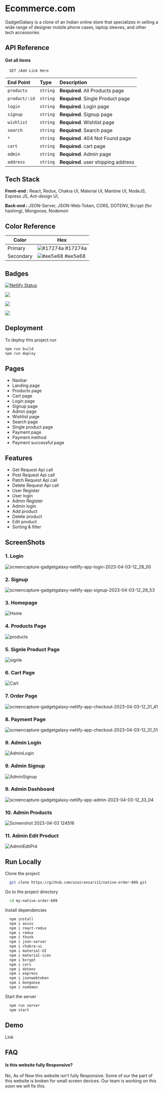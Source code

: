 # Ecommerce.com

GadgetGalaxy is a clone of an Indian online store that specializes in selling a wide range of designer mobile phone cases, laptop sleeves, and other tech accessories

## API Reference

#### Get all items

```http
  GET /Add Link Here
```

| End Point     | Type     | Description                         |
| :------------ | :------- | :---------------------------------- |
| `products`    | `string` | **Required**. All Products page     |
| `product/:id` | `string` | **Required**. Single Product page   |
| `login`       | `string` | **Required**. Login page            |
| `signup`      | `string` | **Required**. Signup page           |
| `wishlist`    | `string` | **Required**. Wishlist page         |
| `search`      | `string` | **Required**. Search page           |
| `*`           | `string` | **Required**. 404 Not Found page    |
| `cart`        | `string` | **Required**. cart page             |
| `admin`       | `string` | **Required**. Admin page            |
| `address`     | `string` | **Required**. user shipping address |

## Tech Stack

**Front-end :** React, Redux, Chakra UI, Material UI, Mantine UI, NodeJS, Express JS, Ant-design UI,

**Back-end :** JSON-Server, JSON-Web-Token, CORS, DOTENV, Bcrypt (for hashing), Mongoose, Nodemon

## Color Reference

| Color     | Hex                                                              |
| --------- | ---------------------------------------------------------------- |
| Primary   | ![#17274a](https://via.placeholder.com/10/17274a?text=+) #17274a |
| Secondary | ![#ee5e68](https://via.placeholder.com/10/ee5e68?text=+) #ee5e68 |

## Badges

[![Netlify Status](https://api.netlify.com/api/v1/badges/b05289d0-09c8-4f2a-833c-a58d8cd7a1fd/deploy-status)](https://gadgetgalaxy.netlify.app/)

[![](https://img.shields.io/github/last-commit/uzairansari11/native-order-609?logo=GadgetGalaxt&style=for-the-badge)]()

[![](https://img.shields.io/github/contributors-anon/uzairansari11/native-order-609?style=for-the-badge)]()

[![](https://img.shields.io/github/languages/count/uzairansari11/native-order-609?style=for-the-badge)]()

## Deployment

To deploy this project run

```bash
npm run build
npm run deploy
```

## Pages

-   Navbar
-   Landing page
-   Products page
-   Cart page
-   Login page
-   Signup page
-   Admin page
-   Wishlist page
-   Search page
-   Single product page
-   Payment page
-   Payment method
-   Payment successful page

## Features

-   Get Request Api call
-   Post Request Api call
-   Patch Request Api call
-   Delete Request Api call
-   User Register
-   User login
-   Admin Register
-   Admin login
-   Add product
-   Delete product
-   Edit product
-   Sorting & filter

## ScreenShots

### 1. Login
![screencapture-gadgetgalaxy-netlify-app-login-2023-04-03-12_28_00](https://user-images.githubusercontent.com/110021464/229438100-ffe29a45-5450-4a7b-843f-e81696908502.png)

### 2. Signup

![screencapture-gadgetgalaxy-netlify-app-signup-2023-04-03-12_28_53](https://user-images.githubusercontent.com/110021464/229438184-2f1d98fe-aecf-4c8e-8d12-471a9700e08c.png)

### 3. Homepage

![Home](https://user-images.githubusercontent.com/110021464/229436194-106bfbb6-5200-4bf6-830e-99c9c6fe0a86.png)

### 4. Products Page

![products](https://user-images.githubusercontent.com/110021464/229436421-2751913f-328b-4eee-8494-f5d99bdde8c6.png)

### 5. Signle Product Page

![signle](https://user-images.githubusercontent.com/110021464/229436670-915e1c35-25fd-43f7-98cd-8673ed9f6db8.png)

### 6. Cart Page

![Cart](https://user-images.githubusercontent.com/110021464/229436927-14868cb6-a297-45f5-b637-79f634f728d2.png)

### 7. Order Page

![screencapture-gadgetgalaxy-netlify-app-checkout-2023-04-03-12_31_41](https://user-images.githubusercontent.com/110021464/229437078-06a153bf-20cd-4c8e-9955-4dcace070dae.png)

### 8. Payment Page

![screencapture-gadgetgalaxy-netlify-app-checkout-2023-04-03-12_31_51](https://user-images.githubusercontent.com/110021464/229437125-9edaabfc-0a64-45e8-9ebf-778478b007db.png)


<!-- ![Screenshot (137)](https://user-images.githubusercontent.com/112754439/222426239-dee8cd63-3b68-4754-98c1-f4fe8a89e300.png)
![Screenshot (138)](https://user-images.githubusercontent.com/112754439/222426322-e903ae80-1511-4bf4-bc69-ec2e602cb8ec.png)
![Screenshot (139)](https://user-images.githubusercontent.com/112754439/222426349-a1b407d5-9ac4-423e-b235-9503142f7dc9.png) -->
### 9. Admin Login
![AdminLogin](https://user-images.githubusercontent.com/110021464/229438590-91dafcdf-c198-4470-9ce8-03d9a8505a2c.png)

### 9. Admin Signup
![AdminSignup](https://user-images.githubusercontent.com/110021464/229438692-57cbac95-19b1-47f5-9918-14f9dc8cc0f2.png)

### 9. Admin Dashboard

![screencapture-gadgetgalaxy-netlify-app-admin-2023-04-03-12_33_04](https://user-images.githubusercontent.com/110021464/229437157-4e66f48c-d1b8-4e0e-8d4b-362d74672f13.png)

### 10. Admin Products

![Screenshot 2023-04-03 124516](https://user-images.githubusercontent.com/110021464/229438386-be4852d1-6882-44e7-9d10-d00e1afb92c4.png)

### 11. Admin Edit Product

![AdminEditPrd](https://user-images.githubusercontent.com/110021464/229439290-ea803007-25e3-4e9d-927d-cbc9db87179c.png)


## Run Locally

Clone the project

```bash
  git clone https://github.com/uzairansari11/native-order-609.git
```

Go to the project directory

```bash
  cd my-native-order-609
```

Install dependencies

```bash
  npm install
  npm i axios
  npm i react-redux
  npm i redux
  npm i thunk
  npm i json-server
  npm i chakra-ui
  npm i material-UI
  npm i material-icon
  npm i bcrypt
  npm i cors
  npm i dotenv
  npm i express
  npm i jsonwebtoken
  npm i mongoose
  npm i nodemon
```

Start the server

```bash
  npm run server
  npm start
```

## Demo

Link

## FAQ

<!--#### What is a clone of Aeropostale?-->

<!-- A clone of Aeropostale is a replica or imitation of the popular clothing brand Aeropostale. It may sell similar styles of clothing or try to emulate the overall aesthetic of the brand. -->

<!--#### Is a clone of Aeropostale the same as an official Aeropostale store?-->

<!-- No, a clone of Aeropostale is not an official Aeropostale store. It is a separate business that is not affiliated with the original brand. -->

#### Is this website fully Responsive?

No, As of Now this website isn't fully Responsive. Some of our the part of this website is broken for small screen devices. Our team is working on this soon we will fix this.
